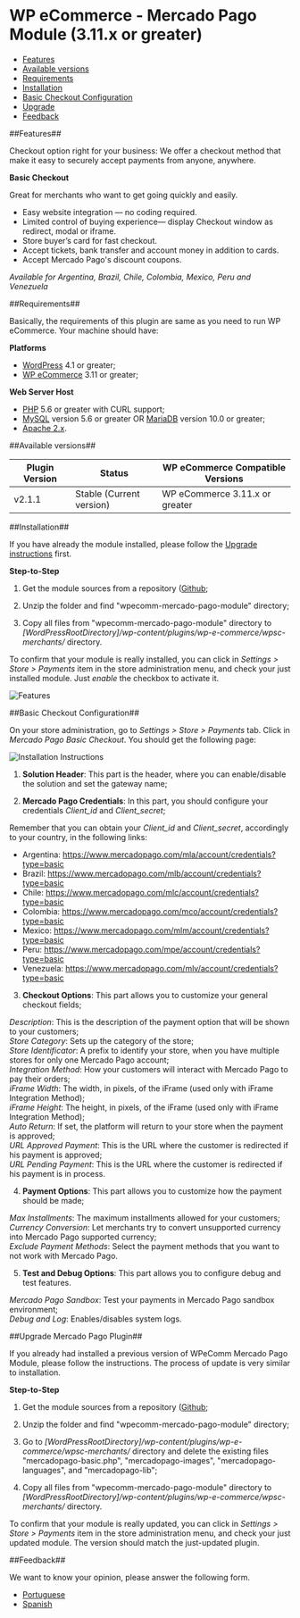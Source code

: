# WP eCommerce - Mercado Pago Module (3.11.x or greater)

* [Features](#features)
* [Available versions](#available_versions)
* [Requirements](#requirements)
* [Installation](#installation)
* [Basic Checkout Configuration](#std_configuration)
* [Upgrade](#upgrade)
* [Feedback](#feedback)

<a name="features"></a>
##Features##

Checkout option right for your business:
We offer a checkout method that make it easy to securely accept payments from anyone, anywhere.

**Basic Checkout**

Great for merchants who want to get going quickly and easily.

* Easy website integration — no coding required.
* Limited control of buying experience— display Checkout window as redirect, modal or iframe.
* Store buyer’s card for fast checkout.
* Accept tickets, bank transfer and account money in addition to cards.
* Accept Mercado Pago's discount coupons.

*Available for Argentina, Brazil, Chile, Colombia, Mexico, Peru and Venezuela*

<a name="requirements"></a>
##Requirements##

Basically, the requirements of this plugin are same as you need to run WP eCommerce. Your machine should have:

**Platforms**

* <a href="https://wordpress.org/download/">WordPress</a> 4.1 or greater;
* <a href="https://wordpress.org/plugins/wp-e-commerce/">WP eCommerce</a> 3.11 or greater;

**Web Server Host**

* <a href="http://php.net/">PHP</a> 5.6 or greater with CURL support;
* <a href="http://www.mysql.com/">MySQL</a> version 5.6 or greater OR <a href="https://mariadb.org/">MariaDB</a> version 10.0 or greater;
* <a href="https://httpd.apache.org/">Apache 2.x</a>.

<a name="available_versions"></a>
##Available versions##

<table>
  <thead>
    <tr>
      <th>Plugin Version</th>
      <th>Status</th>
      <th>WP eCommerce Compatible Versions</th>
    </tr>
  <thead>
  <tbody>
    <tr>
      <td>v2.1.1</td>
      <td>Stable (Current version)</td>
      <td>WP eCommerce 3.11.x or greater</td>
    </tr>
  </tbody>
</table>

<a name="installation"></a>
##Installation##

If you have already the module installed, please follow the [Upgrade instructions](#upgrade) first.

**Step-to-Step**

1. Get the module sources from a repository (<a href="https://github.com/mercadopago/cart-wp-commerce/archive/master.zip">Github</a>;

2. Unzip the folder and find "wpecomm-mercado-pago-module" directory;

3. Copy all files from "wpecomm-mercado-pago-module" directory to *[WordPressRootDirectory]/wp-content/plugins/wp-e-commerce/wpsc-merchants/* directory.

To confirm that your module is really installed, you can click in *Settings > Store > Payments* item in the store administration menu, and check your just installed module. Just *enable* the checkbox to activate it.

![Features](https://raw.github.com/mercadopago/cart-wp-commerce/master/README.img/plugin_adm.png)

<a name="std_configuration"></a>
##Basic Checkout Configuration##

On your store administration, go to *Settings > Store > Payments* tab. Click in *Mercado Pago Basic Checkout*. You should get the following page:

![Installation Instructions](https://raw.github.com/mercadopago/cart-wp-commerce/master/README.img/basic_checkout.png)

1. **Solution Header**: This part is the header, where you can enable/disable the solution and set the gateway name;

2. **Mercado Pago Credentials**: In this part, you should configure your credentials *Client_id* and *Client_secret*;

  Remember that you can obtain your *Client_id* and *Client_secret*, accordingly to your country, in the following links:

  * Argentina: https://www.mercadopago.com/mla/account/credentials?type=basic
  * Brazil: https://www.mercadopago.com/mlb/account/credentials?type=basic
  * Chile: https://www.mercadopago.com/mlc/account/credentials?type=basic
  * Colombia: https://www.mercadopago.com/mco/account/credentials?type=basic
  * Mexico: https://www.mercadopago.com/mlm/account/credentials?type=basic
  * Peru: https://www.mercadopago.com/mpe/account/credentials?type=basic
  * Venezuela: https://www.mercadopago.com/mlv/account/credentials?type=basic

3. **Checkout Options**: This part allows you to customize your general checkout fields;

  *Description*: This is the description of the payment option that will be shown to your customers;<br />
  *Store Category*: Sets up the category of the store;<br />
  *Store Identificator*: A prefix to identify your store, when you have multiple stores for only one Mercado Pago account;<br />
  *Integration Method*: How your customers will interact with Mercado Pago to pay their orders;<br />
  *iFrame Width*: The width, in pixels, of the iFrame (used only with iFrame Integration Method);<br />
  *iFrame Height*: The height, in pixels, of the iFrame (used only with iFrame Integration Method);<br />
  *Auto Return*: If set, the platform will return to your store when the payment is approved;<br />
  *URL Approved Payment*: This is the URL where the customer is redirected if his payment is approved;<br />
  *URL Pending Payment*: This is the URL where the customer is redirected if his payment is in process.

4. **Payment Options**: This part allows you to customize how the payment should be made;

  *Max Installments*: The maximum installments allowed for your customers;<br />
  *Currency Conversion*: Let merchants try to convert unsupported currency into Mercado Pago supported currency;<br />
  *Exclude Payment Methods*: Select the payment methods that you want to not work with Mercado Pago.

5. **Test and Debug Options**: This part allows you to configure debug and test features.

  *Mercado Pago Sandbox*: Test your payments in Mercado Pago sandbox environment;<br />
  *Debug and Log*: Enables/disables system logs.

<a name="upgrade"></a>
##Upgrade Mercado Pago Plugin##

If you already had installed a previous version of WPeComm Mercado Pago Module, please follow the instructions. The process of update is very similar to installation.

**Step-to-Step**

1. Get the module sources from a repository (<a href="https://github.com/mercadopago/cart-wp-commerce/archive/master.zip">Github</a>;

2. Unzip the folder and find "wpecomm-mercado-pago-module" directory;

3. Go to *[WordPressRootDirectory]/wp-content/plugins/wp-e-commerce/wpsc-merchants/* directory and delete the existing files "mercadopago-basic.php", "mercadopago-images", "mercadopago-languages", and "mercadopago-lib";

4. Copy all files from "wpecomm-mercado-pago-module" directory to *[WordPressRootDirectory]/wp-content/plugins/wp-e-commerce/wpsc-merchants/* directory.

To confirm that your module is really updated, you can click in *Settings > Store > Payments* item in the store administration menu, and check your just updated module. The version should match the just-updated plugin.

<a name="Feedback"></a>
##Feedback##

We want to know your opinion, please answer the following form.

* [Portuguese](http://goo.gl/forms/2n5jWHaQbfEtdy0E2)
* [Spanish](http://goo.gl/forms/A9bm8WuqTIZ89MI22)
